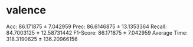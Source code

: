 # valence
Acc: 86.171875 $\pm$ 7.042959 
Prec: 86.6146875 $\pm$ 13.1353364
Recall: 84.7003125 $\pm$ 12.58731442
F1-Score: 86.171875 $\pm$ 7.042959 
Average Time: 318.3190625 $\pm$ 136.20966156
